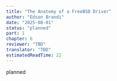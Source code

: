 ```yaml
---
title: "The Anatomy of a FreeBSD Driver"
author: "Edson Brandi"
date: "2025-08-01"
status: "planned"
part: 1
chapter: 6
reviewer: "TBD"
translator: "TBD"
estimatedReadTime: 22
---
```


planned

